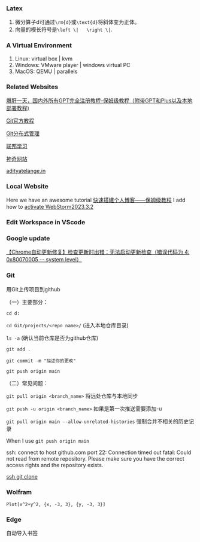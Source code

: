 ### Latex

1. 微分算子d可通过`\rm{d}`或`\text{d}`将斜体变为正体。
2. 向量的模长符号是`\left \|   \right \|`.

### A Virtual Environment

1. Linux: virtual box | kvm
2. Windows: VMware player | windows virtual PC
3. MacOS: QEMU | parallels

### Related Websites

[爆肝一天，国内外所有GPT完全注册教程-保姆级教程（附带GPT和Plus以及本地部署教程)](https://zhuanlan.zhihu.com/p/648732646)

[Git官方教程](https://git-scm.com/book/en/v2)

[Git分布式管理](https://www.educoder.net/paths/cgknh4of)

[联邦学习](https://zhuanlan.zhihu.com/p/79284686)

[神奇网站](https://www.zhihu.com/question/343655023/answer/3122803497)

[adityatelange.in](https://adityatelange.in/)

### Local Website

Here we have an awesome tutorial [快速搭建个人博客——保姆级教程](https://pdpeng.github.io/2022/01/19/setup-personal-blog/)
I add how to [activate WebStorm2023.3.2](https://jihuo.live/2024/01/10/webstorm-2023-3-2-%E6%BF%80%E6%B4%BB%E7%A0%B4%E8%A7%A3%E6%95%99%E7%A8%8B/)

### Edit Workspace in VScode

### Google update

[【Chrome自动更新修复】检查更新时出错：无法启动更新检查（错误代码为 4: 0x80070005 -- system level）](https://blog.csdn.net/qq_16763983/article/details/126216331)

### Git

用Git上传项目到github

（一）主要部分：

`cd d:`

`cd Git/projects/<repo name>/` (进入本地仓库目录)

`ls -a` (确认当前仓库是否为github仓库)

`git add .`

`git commit -m "描述你的更改"`

`git push origin main`

（二）常见问题：

`git pull origin <branch_name>` 将远处仓库与本地同步

`git push -u origin <branch_name>` 如果是第一次推送需要添加-u

`git pull origin main --allow-unrelated-histories` 强制合并不相关的历史记录

When I use `git push origin main`

ssh: connect to host github.com port 22: Connection timed out
fatal: Could not read from remote repository.
Please make sure you have the correct access rights
and the repository exists.

[ssh git clone](https://gist.github.com/Tamal/1cc77f88ef3e900aeae65f0e5e504794)

### Wolfram
`Plot[x^2+y^2, {x, -3, 3}, {y, -3, 3}]`

### Edge
自动导入书签
